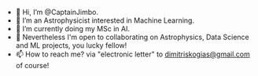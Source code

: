 - 👋 Hi, I’m @CaptainJimbo.
- 👀 I’m an Astrophysicist interested in Machine Learning.
- 🌱 I’m currently doing my MSc in AI.
- 💞️ Nevertheless I'm open to collaborating on Astrophysics, Data Science and ML projects, you lucky fellow!
- 📫 How to reach me? via "electronic letter" to dimitriskogias@gmail.com of course!

<!---
CaptainJimbo/CaptainJimbo is a ✨ special ✨ repository because its `README.md` (this file) appears on your GitHub profile.
You can click the Preview link to take a look at your changes.
--->
